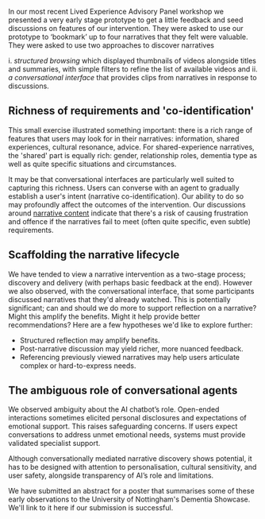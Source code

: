 
In our most recent Lived Experience Advisory Panel workshop we presented a very early stage prototype to get a little feedback and seed discussions on features of our intervention. They were asked to use our prototype to ‘bookmark’ up to four narratives that they felt were valuable. They were asked to use two approaches to discover narratives 

i. *structured browsing* which displayed thumbnails of videos alongside titles and summaries, with simple filters to refine the list of available videos and 
ii. *a conversational interface* that provides clips from narratives in response to discussions.   

## Richness of requirements and 'co-identification'

This small exercise illustrated something important: there is a rich range of features that users may look for in their narratives: information, shared experiences, cultural resonance, advice. For shared-experience narratives, the 'shared' part is equally rich: gender, relationship roles, dementia type as well as quite specific situations and circumstances.

It may be that conversational interfaces are particularly well suited to capturing this richness.  Users can converse with an agent to gradually establish a user's intent (narrative co-identification). Our ability to do so may profoundly affect the outcomes of the intervention. Our discussions around [narrative content](./theme3) indicate that there's a risk of causing frustration and offence if the narratives fail to meet (often quite specific, even subtle) requirements. 

## Scaffolding the narrative lifecycle 

We have tended to view a narrative intervention as a two-stage process; discovery and delivery (with perhaps basic feedback at the end). However we also observed, with the conversational interface, that some participants discussed narratives that they'd already watched.  This is potentially significant; can and should we do more to support reflection on a narrative?  Might this amplify the benefits. Might it help provide better recommendations? Here are a few hypotheses we'd like to explore further:

- Structured reflection may amplify benefits.
- Post-narrative discussion may yield richer, more nuanced feedback.
- Referencing previously viewed narratives may help users articulate complex or hard-to-express needs.

## The ambiguous role of conversational agents

We observed ambiguity about the AI chatbot’s role. Open-ended interactions sometimes elicited personal disclosures and expectations of emotional support. This raises safeguarding concerns. If users expect conversations to address unmet emotional needs, systems must provide validated specialist support. 

Although conversationally mediated narrative discovery shows potential, it has to be designed with attention to personalisation, cultural sensitivity, and user safety, alongside transparency of AI’s role and limitations.  

We have submitted an abstract for a poster that summarises some of these early observations to the University of Nottingham's Dementia Showcase.  We'll link to it here if our submission is successful.

